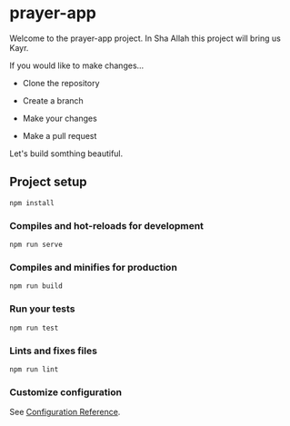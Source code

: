 # prayer-app

Welcome to the prayer-app project. In Sha Allah this project will bring us Kayr.

If you would like to make changes...

- Clone the repository

- Create a branch

- Make your changes

- Make a pull request

Let's build somthing beautiful.

## Project setup

```
npm install
```

### Compiles and hot-reloads for development

```
npm run serve
```

### Compiles and minifies for production

```
npm run build
```

### Run your tests

```
npm run test
```

### Lints and fixes files

```
npm run lint
```

### Customize configuration

See [Configuration Reference](https://cli.vuejs.org/config/).
